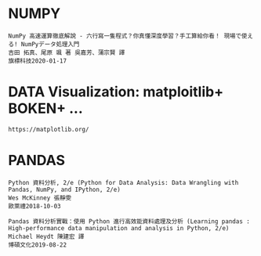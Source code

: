 # NUMPY
```
NumPy 高速運算徹底解說 - 六行寫一隻程式？你真懂深度學習？手工算給你看！ 現場で使える! NumPyデータ処理入門
吉田 拓真、尾原 颯 著 吳嘉芳、蒲宗賢 譯
旗標科技2020-01-17
```

# DATA Visualization: matploitlib+ BOKEN+ ...
```
https://matplotlib.org/
```

# PANDAS
```
Python 資料分析, 2/e (Python for Data Analysis: Data Wrangling with Pandas, NumPy, and IPython, 2/e)
Wes McKinney 張靜雯
歐萊禮2018-10-03
```

```
Pandas 資料分析實戰：使用 Python 進行高效能資料處理及分析 (Learning pandas : High-performance data manipulation and analysis in Python, 2/e)
Michael Heydt 陳建宏 譯
博碩文化2019-08-22
```
